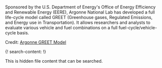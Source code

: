 
Sponsored by the U.S. Department of Energy's Office of Energy Efficiency and Renewable Energy (EERE), Argonne National Lab has developed a full life-cycle model called GREET (Greenhouse gases, Regulated Emissions, and Energy use in Transportation). It allows researchers and analysts to evaluate various vehicle and fuel combinations on a full fuel-cycle/vehicle-cycle basis.

Credit: [Argonne GREET Model](https://greet.es.anl.gov/)

{! search-content: !}

  This is hidden file content that can be searched.
